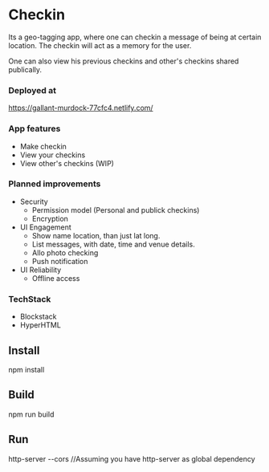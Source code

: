 # Checkin

Its a geo-tagging app, where one can checkin a message of being at certain location. The checkin will act as a memory for the user.

One can also view his previous checkins and other's checkins shared publically.

### Deployed at 
https://gallant-murdock-77cfc4.netlify.com/

### App features
* Make checkin
* View your checkins
* View other's checkins (WIP)

### Planned improvements
* Security
  * Permission model (Personal and publick checkins)
  * Encryption
* UI Engagement
  * Show name location, than just lat long.
  * List messages, with date, time and venue details.
  * Allo photo checking
  * Push notification
* UI Reliability
  * Offline access
  
### TechStack
* Blockstack
* HyperHTML


## Install

npm install

## Build

npm run build

## Run

http-server --cors //Assuming you have http-server as global dependency

